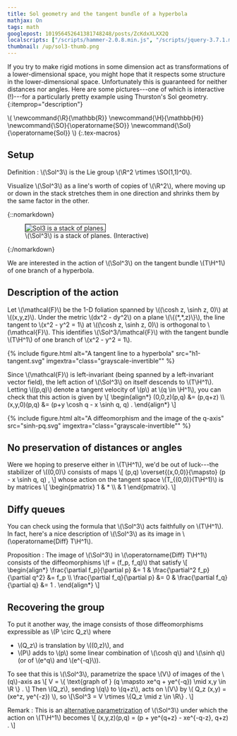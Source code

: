```yaml
---
title: Sol geometry and the tangent bundle of a hyperbola
mathjax: On
tags: math
googlepost: 101956452641381748248/posts/ZcKdxXLXX2Q
localscripts: ["/scripts/hammer-2.0.8.min.js", "/scripts/jquery-3.7.1.min.js"]
thumbnail: /up/sol3-thumb.png
---
```


If you try to make rigid motions in some dimension act
as transformations of a lower-dimensional space, you might
hope that it respects some structure in the lower-dimensional space.
Unfortunately this is guaranteed for neither distances nor angles.
Here are some pictures---one of which is interactive (!)---for a
particularly pretty example using Thurston's Sol geometry.
{:itemprop="description"}

\\(
\\newcommand{\\R}{\\mathbb{R}}
\\newcommand{\\H}{\\mathbb{H}}
\\newcommand{\\SO}{\\operatorname{SO}}
\\newcommand{\\Sol}{\\operatorname{Sol}}
\\)
{:.tex-macros}

## Setup

Definition
: \\(\\Sol^3\\) is the Lie group
  \\(\\R^2 \\rtimes \\SO(1,1)^0\\).

Visualize \\(\\Sol^3\\) as a line's worth of copies of \\(\\R^2\\),
where moving up or down in the stack stretches them in one direction and
shrinks them by the same factor in the other.

{::nomarkdown}
<figure>
<canvas id="fig_sol3" width="256" height="256" style="border-width: 1px; border-style: solid;">
<img itemprop="image" src="{{ site.baseurl }}/up/sol3-thumb.png" alt="Sol3 is a stack of planes." />
</canvas>
<figcaption>\(\Sol^3\) is a stack of planes. (Interactive)</figcaption>
</figure>
{:/nomarkdown}

<script type="text/javascript" src="{{ site.baseurl }}/up/sol3.js" data-canvas="#fig_sol3"></script>

We are interested in the action of \\(\\Sol^3\\) on the tangent bundle
\\(T\\H^1\\) of one branch of a hyperbola.

## Description of the action

Let \\(\\mathcal{F}\\) be the 1-D foliation spanned by
\\((\\cosh z, \\sinh z, 0)\\) at \\((x,y,z)\\).
Under the metric \\(dx^2 - dy^2\\) on a plane \\(\\{(\*,\*,z)\\}\\),
the line tangent to \\(x^2 - y^2 = 1\\) at \\((\\cosh z, \\sinh z, 0)\\)
is orthogonal to \\(\\mathcal{F}\\). This identifies \\(\\Sol^3/\\mathcal{F}\\)
with the tangent bundle \\(T\\H^1\\) of one branch of \\(x^2 - y^2 = 1\\).

{% include figure.html alt="A tangent line to a hyperbola" src="h1-tangent.svg" imgextra="class=\"grayscale-invertible\"" %}

Since \\(\\mathcal{F}\\) is left-invariant (being spanned by a left-invariant
vector field), the left action of \\(\\Sol^3\\) on itself descends to
\\(T\\H^1\\).
Letting \\((p,q)\\) denote a tangent velocity of \\(p\\) at \\(q \\in \\H^1\\),
you can check that this action is given by
\\[
\\begin{align\*}
(0,0,z)(p,q) &= (p,q+z) \\\\ 
(x,y,0)(p,q) &= (p+y \cosh q - x \sinh q, q) .
\\end{align\*}
\\]

{% include figure.html alt="A diffeomorphism and the image of the q-axis" src="sinh-pq.svg" imgextra="class=\"grayscale-invertible\"" %}

## No preservation of distances or angles

Were we hoping to preserve either in \\(T\\H^1\\),
we'd be out of luck---the stabilizer of \\((0,0)\\) consists of maps
\\[
(p,q) \\overset{(x,0,0)}{\\mapsto} (p - x \\sinh q, q) ,
\\]
whose action on the tangent space \\(T\_{(0,0)}(T\\H^1)\\) is by matrices
\\[ \\begin{pmatrix} 1 & \* \\\\ & 1 \\end{pmatrix}. \\]

## Diffy queues

You can check using the formula that
\\(\\Sol^3\\) acts faithfully on \\(T\\H^1\\).
In fact, here's a nice description of
\\(\\Sol^3\\) as its image in \\(\\operatorname{Diff} T\\H^1\\).

Proposition
: The image of \\(\\Sol^3\\) in \\(\\operatorname{Diff} T\\H^1\\)
consists of the diffeomorphisms \\(f = (f\_p, f\_q)\\) that satisfy
\\[
\\begin{align\*}
\\frac{\\partial f\_p}{\\partial p} &= 1 &
\\frac{\\partial^2 f\_p}{\\partial q^2} &= f\_p \\\\ 
\\frac{\\partial f\_q}{\\partial p} &= 0 &
\\frac{\\partial f\_q}{\\partial q} &= 1 .
\\end{align\*}
\\]

## Recovering the group

To put it another way, the image consists of those diffeomorphisms
expressible as \\(P \\circ Q\_z\\) where

* \\(Q\_z\\) is translation by \\((0,z)\\), and
* \\(P\\) adds to \\(p\\) some linear combination of
  \\(\\cosh q\\) and \\(\\sinh q\\) (or of \\(e^q\\) and \\(e^{-q}\\)).

To see that this is \\(\\Sol^3\\),
parametrize the space \\(V\\) of images of the \\(q\\)-axis as
\\[
V = \\{ \\text{graph of } (q \\mapsto xe^q + ye^{-q}) \\mid x,y \\in \\R \\} .
\\]
Then \\(Q\_z\\), sending \\(q\\) to \\(q+z\\), acts on \\(V\\) by
\\( Q\_z (x,y) = (xe^z, ye^{-z}) \\),
so
\\[\\Sol^3 = V \\rtimes \\{Q\_z \\mid z \\in \\R\\} . \\]

Remark
: This is an [alternative parametrization][MW] of \\(\\Sol^3\\)
under which the action on \\(T\\H^1\\) becomes
\\[ (x,y,z)(p,q) = (p + ye^{q+z} - xe^{-q-z}, q+z) . \\]

[MW]: http://mathworld.wolfram.com/SolGeometry.html

